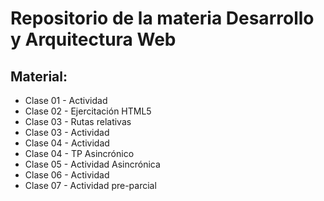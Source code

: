 # Repositorio de la materia Desarrollo y Arquitectura Web

## Material:
- Clase 01 - Actividad
- Clase 02 - Ejercitación HTML5
- Clase 03 - Rutas relativas
- Clase 03 - Actividad
- Clase 04 - Actividad
- Clase 04 - TP Asincrónico
- Clase 05 - Actividad Asincrónica
- Clase 06 - Actividad
- Clase 07 - Actividad pre-parcial
